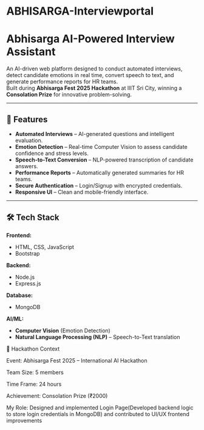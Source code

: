 # ABHISARGA-Interviewportal
# Abhisarga AI-Powered Interview Assistant

An AI-driven web platform designed to conduct automated interviews, detect candidate emotions in real time, convert speech to text, and generate performance reports for HR teams.  
Built during **Abhisarga Fest 2025 Hackathon** at IIIT Sri City, winning a **Consolation Prize** for innovative problem-solving.

---

## 🚀 Features

- **Automated Interviews** – AI-generated questions and intelligent evaluation.
- **Emotion Detection** – Real-time Computer Vision to assess candidate confidence and stress levels.
- **Speech-to-Text Conversion** – NLP-powered transcription of candidate answers.
- **Performance Reports** – Automatically generated summaries for HR teams.
- **Secure Authentication** – Login/Signup with encrypted credentials.
- **Responsive UI** – Clean and mobile-friendly interface.

---

## 🛠 Tech Stack

**Frontend:**
- HTML, CSS, JavaScript
- Bootstrap

**Backend:**
- Node.js
- Express.js

**Database:**
- MongoDB

**AI/ML:**
- **Computer Vision** (Emotion Detection)
- **Natural Language Processing (NLP)** – Speech-to-Text translation

🎯 Hackathon Context

Event: Abhisarga Fest 2025 – International AI Hackathon

Team Size: 5 members

Time Frame: 24 hours

Achievement: Consolation Prize (₹2000)

My Role: Designed and implemented Login Page(Developed backend logic to store login credentials in MongoDB) and contributed to UI/UX frontend improvements

